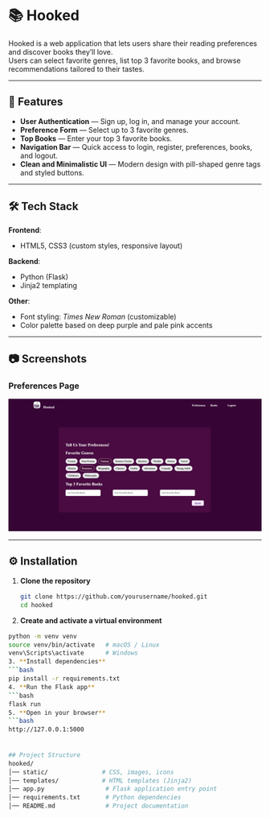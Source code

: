 # 📚 Hooked

Hooked is a web application that lets users share their reading preferences and discover books they’ll love.  
Users can select favorite genres, list top 3 favorite books, and browse recommendations tailored to their tastes.

---

## 🚀 Features
- **User Authentication** — Sign up, log in, and manage your account.
- **Preference Form** — Select up to 3 favorite genres.
- **Top Books** — Enter your top 3 favorite books.
- **Navigation Bar** — Quick access to login, register, preferences, books, and logout.
- **Clean and Minimalistic UI** — Modern design with pill-shaped genre tags and styled buttons.

---

## 🛠 Tech Stack
**Frontend**:
- HTML5, CSS3 (custom styles, responsive layout)

**Backend**:
- Python (Flask)
- Jinja2 templating

**Other**:
- Font styling: *Times New Roman* (customizable)
- Color palette based on deep purple and pale pink accents

---

## 📷 Screenshots

### Preferences Page
![Preferences Page](static/preferences.png)

---

## ⚙️ Installation

1. **Clone the repository**  
   ```bash
   git clone https://github.com/yourusername/hooked.git
   cd hooked
2. **Create and activate a virtual environment**  
  ```bash
  python -m venv venv
  source venv/bin/activate   # macOS / Linux
  venv\Scripts\activate      # Windows
3. **Install dependencies**
  ```bash
  pip install -r requirements.txt
4. **Run the Flask app**
  ```bash
  flask run
5. **Open in your browser**
  ```bash
  http://127.0.0.1:5000
  

## Project Structure
hooked/
│── static/               # CSS, images, icons
│── templates/            # HTML templates (Jinja2)
│── app.py                 # Flask application entry point
│── requirements.txt       # Python dependencies
│── README.md              # Project documentation